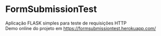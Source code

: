 # FormSubmissionTest
Aplicação FLASK simples para teste de requisições HTTP <br>
Demo online do projeto em https://formsubmissiontest.herokuapp.com/

